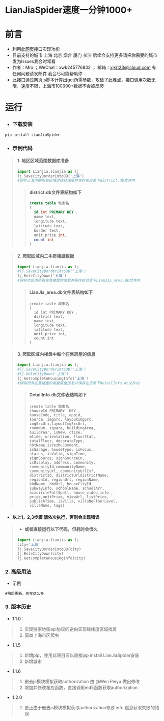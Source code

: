 # LianJiaSpider速度一分钟1000+

# 前言
+ 利用[此网页](https://sh.lianjia.com/ditu/)接口实现功能 
+ 目前支持的城市 上海 北京 烟台 厦门 长沙 后续会支持更多请把你需要的城市发为Issues我会时常看
+ 作者：Mrx ；WeChat：xwk245776832 ； 邮箱：xjkj123@icloud.com 有任何问题请发邮件 我会尽可能帮助你
+ 此接口通过网页js脚本计算出get所需参数，攻破了此难点，接口调用次数无限，速度不限，上海市100000+数据不会被反爬

# 运行
   
   
+ ### 下载安装

```commandline
pip install LianJiaSpider
```


+ ### 示例代码

> #### 1. 地区区域范围数据库准备
> ```python
> import Lianjia.lianjia as lj
> lj.SaveCityBorderIntoDB('上海')
> #保存上海市的所有区域边缘经纬度并保存在目录下district.db文件内
> ```
> >  #### district.db文件表结构如下
> > 
> > ```sql
> > create table 城市名 
> > (
> >   id int PRIMARY KEY ,
> >   name text,
> >   longitude text,
> >   latitude text,
> >   border text,
> >   unit_price int,
> >   count int
> > )
> > ```

> #### 2. 爬取区域内二手房楼盘数据
> ```python
> import Lianjia.lianjia as lj
> #lj.SaveCityBorderIntoDB('上海')
> lj.HoleCityDown('上海')
> #保存市区内所有在售楼盘的信息并保存在目录下LianJia_area.db文件内
> ```
> > #### LianJia_area.db文件表结构如下
> > ```
> > create table 城市名 
> > (
> >   id int PRIMARY KEY ,
> >   district text,
> >   name text,
> >   longitude text,
> >   latitude text,
> >   unit_price int,
> >   count int
> > )
> > ```

> #### 3. 爬取区域内楼盘中每个在售房屋的信息
> ```python
> import Lianjia.lianjia as lj
> #lj.SaveCityBorderIntoDB('上海')
> #lj.HoleCityDown('上海')
> lj.GetCompleteHousingInfo('上海')
> #保存所有在售楼盘的每套房屋信息并保存在目录下DetailInfo.db文件内
> ```
> >  #### DetailInfo.db文件表结构如下
> > ```
> > create table 城市名 
> > (houseId PRIMARY  KEY , 
> > houseCode, title, appid, 
> > source, imgSrc, layoutImgSrc, 
> > imgSrcUri,layoutImgSrcUri, 
> > roomNum, square, buildingArea, 
> > buildYear, isNew, ctime,
> > mtime, orientation, floorStat, 
> > totalFloor, decorateType, 
> > hbtName,isYezhuComment, 
> > isGarage, houseType, isFocus, 
> > status, isValid, signTime,
> > signSource, signSourceCn, 
> > isDisplay, address, community, 
> > communityId,communityName, 
> > communityUrl, communityUrlEsf, 
> > districtId, districtUrldistrictName, 
> > regionId, regionUrl, regionName, 
> > bbdName, bbdUrl, houseCityId,
> > subwayInfo, schoolName, schoolArr, 
> > bizcircleFullSpell, house_video_info , 
> > price,unitPrice, viewUrl, listPrice, 
> > publishTime, isVilla, villaNoFloorLevel,
> > villaName, tags)
> > ```

+ #### 以上1，2,3步骤 请依次执行，否则会出现错误

> + #### 或者直接运行以下代码，但耗时会很久
> ```python
> import Lianjia.lianjia as lj
> city='上海'
> lj.SaveCityBorderIntoDB(city)
> lj.HoleCityDown(city)
> lj.GetCompleteHousingInfo(city)
> ```

### 2. 高级用法
+ 示例
```
#稍后更新，先写这么多

```


### 3. 版本历史
+ 1.1.0：
> 1. 实现链家地图api协议的逆向实现经纬度区域找房
> 2. 简单上海市区爬虫
+ 1.1.5
> 1. 新增pip，使用此项目可以直接pip install LianJiaSpider安装
> 2. 新增城市
+ 1.1.6
> 1. 删去js模块模拟获取authorization 由 @Wen Peiyu 做出修改
> 2. 增加并修改相应函数，直接调用md5函数获取authorization
+ 1.2.0
> 1. 更正由于删去js模块模拟获取authorization导致 info 信息获取失败的错误

